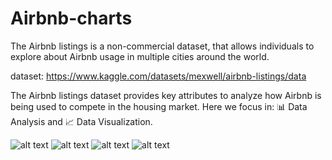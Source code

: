# Airbnb-charts
The Airbnb listings is a non-commercial dataset, that allows individuals to explore about Airbnb usage in multiple cities around the world.


dataset: https://www.kaggle.com/datasets/mexwell/airbnb-listings/data


The Airbnb listings dataset provides key attributes to analyze how Airbnb is being used to compete in the housing market. Here we focus in: 📊 Data Analysis and 📈 Data Visualization.

![alt text](https://github.com/giulianavll/Airbnb-charts/blob/main/site_1.png)
![alt text](https://github.com/giulianavll/Airbnb-charts/blob/main/site_2.png)
![alt text](https://github.com/giulianavll/Airbnb-charts/blob/main/site_3.png)
![alt text](https://github.com/giulianavll/Airbnb-charts/blob/main/site_4.png)


